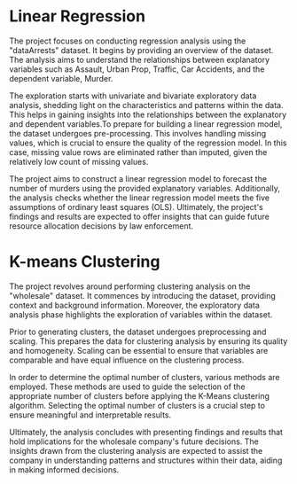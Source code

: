 # Linear Regression

The project focuses on conducting regression analysis using the "dataArrests" dataset. It begins by providing an overview of the dataset. The analysis aims to understand the relationships between explanatory variables such as Assault, Urban Prop, Traffic, Car Accidents, and the dependent variable, Murder.

The exploration starts with univariate and bivariate exploratory data analysis, shedding light on the characteristics and patterns within the data. This helps in gaining insights into the relationships between the explanatory and dependent variables.To prepare for building a linear regression model, the dataset undergoes pre-processing. This involves handling missing values, which is crucial to ensure the quality of the regression model. In this case, missing value rows are eliminated rather than imputed, given the relatively low count of missing values.

The project aims to construct a linear regression model to forecast the number of murders using the provided explanatory variables. Additionally, the analysis checks whether the linear regression model meets the five assumptions of ordinary least squares (OLS).
Ultimately, the project's findings and results are expected to offer insights that can guide future resource allocation decisions by law enforcement.

# K-means Clustering

The project revolves around performing clustering analysis on the "wholesale" dataset. It commences by introducing the dataset, providing context and background information. Moreover, the exploratory data analysis phase highlights the exploration of variables within the dataset.

Prior to generating clusters, the dataset undergoes preprocessing and scaling. This prepares the data for clustering analysis by ensuring its quality and homogeneity. Scaling can be essential to ensure that variables are comparable and have equal influence on the clustering process.

In order to determine the optimal number of clusters, various methods are employed. These methods are used to guide the selection of the appropriate number of clusters before applying the K-Means clustering algorithm. Selecting the optimal number of clusters is a crucial step to ensure meaningful and interpretable results.

Ultimately, the analysis concludes with presenting findings and results that hold implications for the wholesale company's future decisions. The insights drawn from the clustering analysis are expected to assist the company in understanding patterns and structures within their data, aiding in making informed decisions.


